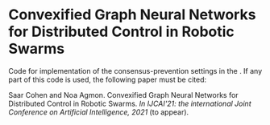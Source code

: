 # Convexified Graph Neural Networks for Distributed Control in Robotic Swarms
Code for implementation of the consensus-prevention settings in the . If any part of this code is used, the following paper must be cited: 

Saar Cohen and Noa Agmon. Convexified Graph Neural Networks for Distributed Control in Robotic Swarms. <em>In IJCAI'21: the international Joint Conference on Artificial Intelligence, 2021</em> (to appear).

